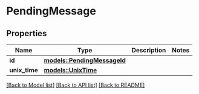 # PendingMessage

## Properties

Name | Type | Description | Notes
------------ | ------------- | ------------- | -------------
**id** | [**models::PendingMessageId**](PendingMessageId.md) |  | 
**unix_time** | [**models::UnixTime**](UnixTime.md) |  | 

[[Back to Model list]](../README.md#documentation-for-models) [[Back to API list]](../README.md#documentation-for-api-endpoints) [[Back to README]](../README.md)


